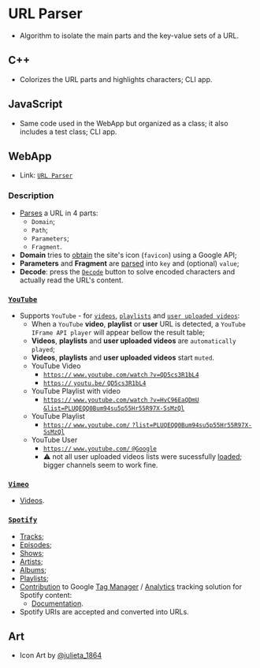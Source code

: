 # URL Parser

- Algorithm to isolate the main parts and the key-value sets of a URL.

## C++

- Colorizes the URL parts and highlights characters; CLI app.

## JavaScript

- Same code used in the WebApp but organized as a class; it also includes a test class; CLI app.

## WebApp 

- Link: [`URL Parser`](https://tomasfn87.github.io/url-parser/)

### Description

- [Parses](https://github.com/tomasfn87/url-parser/blob/main/index.html#L41) a URL in 4 parts:
  - `Domain`;
  - `Path`;
  - `Parameters`;
  - `Fragment`.
- **Domain** tries to [obtain](https://github.com/tomasfn87/url-parser/blob/main/index.html#L217) the site's icon (`favicon`) using a Google API;
- **Parameters** and **Fragment** are [parsed](https://github.com/tomasfn87/url-parser/blob/main/index.html#L24) into `key` and (optional) `value`;
- **Decode**: press the [`Decode`](https://github.com/tomasfn87/url-parser/blob/main/index.html#L160) button to solve encoded characters and actually read the URL's content.

### [`YouTube`](https://www.youtube.com)

- Supports `YouTube` - for [`videos`](https://github.com/tomasfn87/url-parser/blob/main/index.html#L344), [`playlists`](https://github.com/tomasfn87/url-parser/blob/main/index.html#L311) and [`user uploaded videos`](https://github.com/tomasfn87/url-parser/blob/main/index.html#L385):
  - When a `YouTube` **video**, **playlist** or **user** URL is detected, a `YouTube IFrame API player` will appear bellow the result table;
  - **Videos**, **playlists** and **user uploaded videos** are `automatically played`;
  - **Videos**, **playlists** and **user uploaded videos** start `muted`.
  - YouTube Video
    - [`https://` `www.youtube.com/watch` `?v=QD5cs3R1bL4`](https://www.youtube.com/watch?v=QD5cs3R1bL4)
    - [`https://` `youtu.be/` `QD5cs3R1bL4`](https://youtu.be/QD5cs3R1bL4)
  - YouTube Playlist with video
    - [`https://` `www.youtube.com/watch` `?v=HvC96EaQDmU` `&list=PLUQEQQ0Bum94su5p55Hr55R97X-SsMzQl`](https://www.youtube.com/watch?v=HvC96EaQDmU&list=PLUQEQQ0Bum94su5p55Hr55R97X-SsMzQl)
  - YouTube Playlist
    - [`https://` `www.youtube.com/` `?list=PLUQEQQ0Bum94su5p55Hr55R97X-SsMzQl`](https://www.youtube.com/?list=PLUQEQQ0Bum94su5p55Hr55R97X-SsMzQl)
  - YouTube User
    - [`https://` `www.youtube.com/` `@Google`](https://www.youtube.com/@Google)
    - :warning: not all user uploaded videos lists were sucessfully [loaded](https://github.com/tomasfn87/url-parser/blob/main/index.html#L488); bigger channels seem to work fine.

### [`Vimeo`](https://www.vimeo.com)

- [Videos](https://github.com/tomasfn87/url-parser/blob/main/index.html#L418).

### [`Spotify`](https://www.spotify.com)

- [Tracks](https://github.com/tomasfn87/url-parser/blob/main/index.html#L439);
- [Episodes](https://github.com/tomasfn87/url-parser/blob/main/index.html#L439);
- [Shows](https://github.com/tomasfn87/url-parser/blob/main/index.html#L439);
- [Artists](https://github.com/tomasfn87/url-parser/blob/main/index.html#L439);
- [Albums](https://github.com/tomasfn87/url-parser/blob/main/index.html#L439);
- [Playlists](https://github.com/tomasfn87/url-parser/blob/main/index.html#L439);
- [Contribution](https://community.spotify.com/t5/Spotify-for-Developers/Spotify-iFrame-tracking-via-GTM-Any-code/m-p/6945950) to Google [Tag Manager](https://tagmanager.google.com) / [Analytics](https://analytics.google.com) tracking solution for Spotify content:
  - [Documentation](https://github.com/tomasfn87/url-parser/blob/main/gtm/spotify-audio.json.md).
- Spotify URIs are accepted and converted into URLs.

## Art

- Icon Art by [@julieta_1864](https://instagram.com/julieta_1864)
